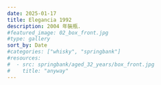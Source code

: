 ```yaml
---
date: 2025-01-17
title: Elegancia 1992
description: 2004 年裝瓶.
#featured_image: 02_box_front.jpg
#type: gallery
sort_by: Date
#categories: ["whisky", "springbank"]
#resources:
#  - src: springbank/aged_32_years/box_front.jpg
#    title: "anyway"
---
```

